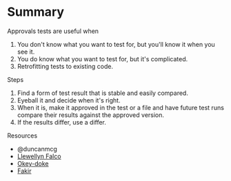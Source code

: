 Summary
=======

Approvals tests are useful when

1. You don't know what you want to test for, but you'll know it when you see it.
2. You do know what you want to test for, but it's complicated.
3. Retrofitting tests to existing code.

Steps

1. Find a form of test result that is stable and easily compared.
2. Eyeball it and decide when it's right.
3. When it is, make it approved in the test or a file and have future test runs
   compare their results against the approved version.
4. If the results differ, use a differ.

Resources

- @duncanmcg
- [Llewellyn Falco](http://approvaltests.sourceforge.net/)
- [Okey-doke](http://github.com/dmcg/okeydoke)
- [Fakir](http://github.com/dmcg/fakir)